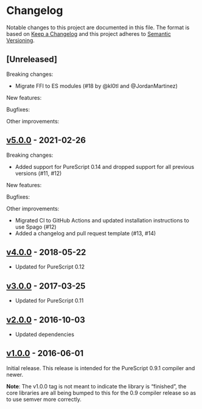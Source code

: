 # Changelog

Notable changes to this project are documented in this file. The format is based on [Keep a Changelog](https://keepachangelog.com/en/1.0.0/) and this project adheres to [Semantic Versioning](https://semver.org/spec/v2.0.0.html).

## [Unreleased]

Breaking changes:
- Migrate FFI to ES modules (#18 by @kl0tl and @JordanMartinez)

New features:

Bugfixes:

Other improvements:

## [v5.0.0](https://github.com/purescript/purescript-unsafe-coerce/releases/tag/v5.0.0) - 2021-02-26

Breaking changes:
- Added support for PureScript 0.14 and dropped support for all previous versions (#11, #12)

New features:

Bugfixes:

Other improvements:
- Migrated CI to GitHub Actions and updated installation instructions to use Spago (#12)
- Added a changelog and pull request template (#13, #14)

## [v4.0.0](https://github.com/purescript/purescript-unsafe-coerce/releases/tag/v4.0.0) - 2018-05-22

- Updated for PureScript 0.12

## [v3.0.0](https://github.com/purescript/purescript-unsafe-coerce/releases/tag/v3.0.0) - 2017-03-25

- Updated for PureScript 0.11

## [v2.0.0](https://github.com/purescript/purescript-unsafe-coerce/releases/tag/v2.0.0) - 2016-10-03

- Updated dependencies

## [v1.0.0](https://github.com/purescript/purescript-unsafe-coerce/releases/tag/v1.0.0) - 2016-06-01

Initial release. This release is intended for the PureScript 0.9.1 compiler and newer.

**Note**: The v1.0.0 tag is not meant to indicate the library is “finished”, the core libraries are all being bumped to this for the 0.9 compiler release so as to use semver more correctly.
